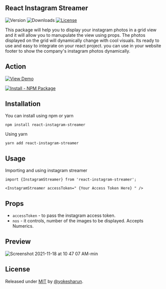 ## React Instagram Streamer


![Version](https://img.shields.io/npm/v/react-instagram-streamer)
![Downloads](https://img.shields.io/npm/dt/react-instagram-streamer)
[![License](https://img.shields.io/badge/License-MIT-blue)](#license)

This package will help you to display your instagram photos in a grid view and it will allow you to manupulate the view using props. The photos displayed on the grid will dynamically change with cool visuals. Its ready to use and easy to integrate on your react project. you can use in your website footer to show the company's instagram photos dynamically.

## Action

<div>

[![View Demo](https://img.shields.io/badge/View-Demo-blue?style=for-the-badge)](https://yokesharun.github.io/instagram-streamer-demo/)

[![Install - NPM Package](https://img.shields.io/badge/Install-NPM_Package-blue?style=for-the-badge)](https://www.npmjs.com/package/react-instagram-streamer)

</div>

## Installation

You can install using npm or yarn

```
npm install react-instagram-streamer
```

Using yarn
```
yarn add react-instagram-streamer
```

## Usage

Importing and using instagram streamer 
```
import {InstagramStreamer} from 'react-instagram-streamer';

<InstagramStreamer accessToken=" {Your Access Token Here} " />
```

## Props

- `accessToken` - to pass the instagram access token.
- `nos` - it controls, number of the images to be displayed. Accepts Numerics.

## Preview

![Screenshot 2021-11-18 at 10 47 07 AM-min](https://user-images.githubusercontent.com/12830078/142357139-10643351-1985-4676-a1cb-763ddd743031.png)


## License

Released under [MIT](/LICENSE) by [@yokesharun](https://github.com/yokesharun).
